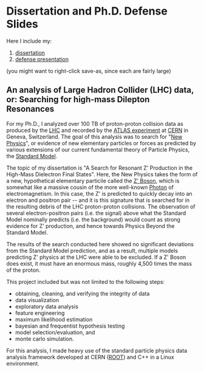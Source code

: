 # Dissertation and Ph.D. Defense Slides

Here I include my:

1. [dissertation](https://github.com/statevector/PhDThesis/blob/master/willis_thesis.pdf) <br>
2. [defense presentation](https://github.com/statevector/PhDThesis/blob/master/willis_presentation.pdf)

(you might want to right-click save-as, since each are fairly large)

## An analysis of Large Hadron Collider (LHC) data, or: Searching for high-mass Dilepton Resonances

For my Ph.D., I analyzed over 100 TB of proton-proton collision data as produced by the 
[LHC](https://home.cern/science/accelerators/large-hadron-collider) and recorded by the 
[ATLAS experiment](https://home.cern/science/experiments/atlas) at [CERN](https://en.wikipedia.org/wiki/CERN) in Geneva, Switzerland. The goal of this analysis was to search for 
"[New Physics](https://en.wikipedia.org/wiki/Physics_beyond_the_Standard_Model)", or evidence of new elementary particles or forces as predicted by various extensions of our current fundamental theory of Particle Physics, the [Standard Model](https://home.cern/science/physics/standard-model).

The topic of my dissertation is "A Search for Resonant Z' Production in the High-Mass Dielectron Final States". Here, the New Physics takes the form of a new, hypothetical elementary particile called the [Z' Boson](https://en.wikipedia.org/wiki/W%E2%80%B2_and_Z%E2%80%B2_bosons), which is somewhat like a massive cousin of the more well-known [Photon](https://en.wikipedia.org/wiki/Photon) of electromagnetism. In this case, the Z' is predicted to quickly decay into an electron and positron pair -- and it is this signature that is searched for in the resulting debris of the LHC proton-proton collisions. The observation of several electron-positron pairs (i.e. the signal) above what the Standard Model nominally predicts (i.e. the background) would count as strong evidence for Z' production, and hence towards Physics Beyond the Standard Model.

The results of the search conducted here showed no significant deviations from the Standard Model prediction, and as a result, multiple models predicting Z' physics at the LHC were able to be excluded. If a Z' Boson does exist, it must have an enormous mass, roughly 4,500 times the mass of the proton.

This project included but was not limited to the following steps:

- obtaining, cleaning, and verifying the integrity of data <br>
- data visualization <br>
- exploratory data analysis <br>
- feature engineering <br>
- maximum likelihood estimation <br>
- bayesian and frequentist hypothesis testing <br>
- model selection/evaluation, and <br>
- monte carlo simulation.

For this analysis, I made heavy use of the standard particle physics data analysis framework developed at CERN ([ROOT](https://root.cern.ch/about-root)) and C++ in a Linux environment.
